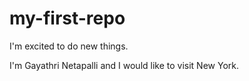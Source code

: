 # my-first-repo
I'm excited to do new things.

I'm Gayathri Netapalli and I would like to visit New York.

